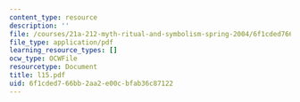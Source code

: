 ```yaml
---
content_type: resource
description: ''
file: /courses/21a-212-myth-ritual-and-symbolism-spring-2004/6f1cded766bb2aa2e00cbfab36c87122_l15.pdf
file_type: application/pdf
learning_resource_types: []
ocw_type: OCWFile
resourcetype: Document
title: l15.pdf
uid: 6f1cded7-66bb-2aa2-e00c-bfab36c87122
---
```

